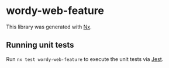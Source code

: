 # wordy-web-feature

This library was generated with [Nx](https://nx.dev).

## Running unit tests

Run `nx test wordy-web-feature` to execute the unit tests via [Jest](https://jestjs.io).

